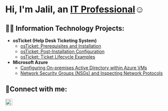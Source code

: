 <h1>Hi, I'm Jalil, an <a href="https://linkedin.com/in/jayedaye94">IT Professional</a>☺</h1>

<h2>👨‍💻 Information Technology Projects:</h2>

- <b>osTicket (Help Desk Ticketing System)</b>
  - [osTicket: Prerequisites and Installation](https://github.com/jayedaye94/osticket-prereqs)
  - [osTicket: Post-Installation Configuration](https://github.com/jayedaye94/post-install-config)
  - [osTicket: Ticket Lifecycle Examples](https://github.com/jayedaye94/ticket-lifecycle)
- <b>Microsoft Azure</b>
  - [Configuring On-premises Active Directory within Azure VMs](https://github.com/jayedaye94/configure-ad)
  - [Network Security Groups (NSGs) and Inspecting Network Protocols](https://github.com/jayedaye94/azure-network-protocols)

<h2>🤳Connect with me:</h2>

[<img align="left" alt="Josh | LinkedIn" width="22px" src="https://cdn.jsdelivr.net/npm/simple-icons@v3/icons/linkedin.svg" />][linkedin]

[linkedin]: https://linkedin.com/in/jayedaye94
